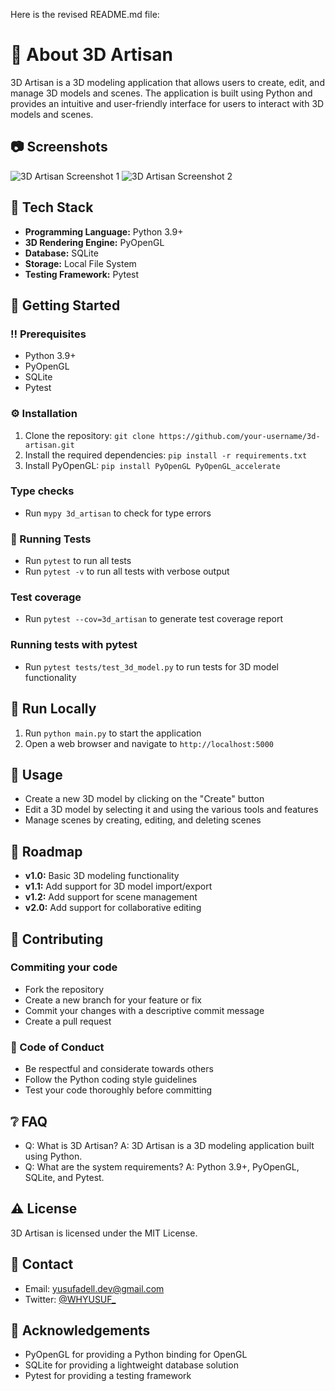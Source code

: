 Here is the revised README.md file:

**🌟 About 3D Artisan**
=============================

3D Artisan is a 3D modeling application that allows users to create, edit, and manage 3D models and scenes. The application is built using Python and provides an intuitive and user-friendly interface for users to interact with 3D models and scenes.

**📷 Screenshots**
---------------

![3D Artisan Screenshot 1](screenshots/screenshot1.png)
![3D Artisan Screenshot 2](screenshots/screenshot2.png)

**👾 Tech Stack**
--------------

* **Programming Language:** Python 3.9+
* **3D Rendering Engine:** PyOpenGL
* **Database:** SQLite
* **Storage:** Local File System
* **Testing Framework:** Pytest

**🧰 Getting Started**
-------------------

### ‼️ Prerequisites

* Python 3.9+
* PyOpenGL
* SQLite
* Pytest

### ⚙️ Installation

1. Clone the repository: `git clone https://github.com/your-username/3d-artisan.git`
2. Install the required dependencies: `pip install -r requirements.txt`
3. Install PyOpenGL: `pip install PyOpenGL PyOpenGL_accelerate`

### Type checks

* Run `mypy 3d_artisan` to check for type errors

### 🧪 Running Tests

* Run `pytest` to run all tests
* Run `pytest -v` to run all tests with verbose output

### Test coverage

* Run `pytest --cov=3d_artisan` to generate test coverage report

### Running tests with pytest

* Run `pytest tests/test_3d_model.py` to run tests for 3D model functionality

**🏃 Run Locally**
-----------------

1. Run `python main.py` to start the application
2. Open a web browser and navigate to `http://localhost:5000`

**👀 Usage**
-----------

* Create a new 3D model by clicking on the "Create" button
* Edit a 3D model by selecting it and using the various tools and features
* Manage scenes by creating, editing, and deleting scenes

**🧭 Roadmap**
-------------

* **v1.0:** Basic 3D modeling functionality
* **v1.1:** Add support for 3D model import/export
* **v1.2:** Add support for scene management
* **v2.0:** Add support for collaborative editing

**👋 Contributing**
------------------

### Commiting your code

* Fork the repository
* Create a new branch for your feature or fix
* Commit your changes with a descriptive commit message
* Create a pull request

### 📜 Code of Conduct

* Be respectful and considerate towards others
* Follow the Python coding style guidelines
* Test your code thoroughly before committing

**❔ FAQ**
---------

* Q: What is 3D Artisan?
A: 3D Artisan is a 3D modeling application built using Python.
* Q: What are the system requirements?
A: Python 3.9+, PyOpenGL, SQLite, and Pytest.

**⚠️ License**
-------------

3D Artisan is licensed under the MIT License.

**🤝 Contact**
--------------

* Email: [yusufadell.dev@gmail.com](mailto:yusufadell.dev@gmail.com)
* Twitter: [@WHYUSUF_](https://twitter.com/WHYUSUF_)

**💎 Acknowledgements**
---------------------

* PyOpenGL for providing a Python binding for OpenGL
* SQLite for providing a lightweight database solution
* Pytest for providing a testing framework
